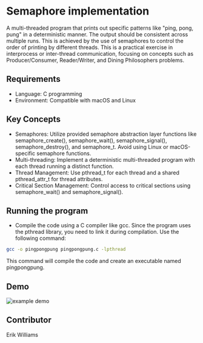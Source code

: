 # Semaphore implementation

A multi-threaded program that prints out specific patterns like "ping, pong, pung" in a deterministic manner. The output should be consistent across multiple runs. This is achieved by the use of semaphores to control the order of printing by different threads. This is a practical exercise in interprocess or inter-thread communication, focusing on concepts such as Producer/Consumer, Reader/Writer, and Dining Philosophers problems.

## Requirements

- Language: C programming
- Environment: Compatible with macOS and Linux

## Key Concepts

- Semaphores: Utilize provided semaphore abstraction layer functions like semaphore_create(), semaphore_wait(), semaphore_signal(), semaphore_destroy(), and semaphore_t. Avoid using Linux or macOS-specific semaphore functions.
- Multi-threading: Implement a deterministic multi-threaded program with each thread running a distinct function.
- Thread Management: Use pthread_t for each thread and a shared pthread_attr_t for thread attributes.
- Critical Section Management: Control access to critical sections using semaphore_wait() and semaphore_signal().

## Running the program

- Compile the code using a C compiler like gcc. Since the program uses the pthread library, you need to link it during compilation. Use the following command:

```bash
gcc -o pingpongpung pingpongpung.c -lpthread
```

This command will compile the code and create an executable named pingpongpung.

## Demo

![example demo](./images/semaphore.gif)

## Contributor

Erik Williams
